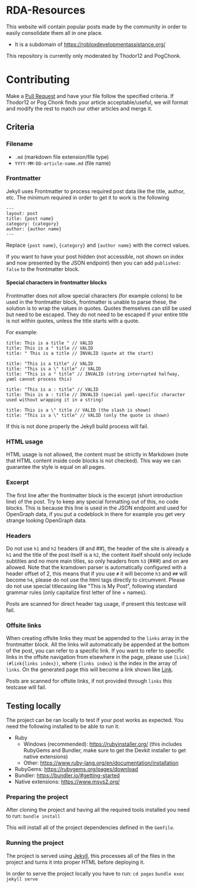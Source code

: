 # RDA-Resources

This website will contain popular posts made by the community in order to easily consolidate them all in one place.
- It is a subdomain of https://robloxdevelopmentassistance.org/

This repository is currently only moderated by Thodor12 and PogChonk.

# Contributing

Make a [Pull Request](https://github.com/PogChonk/RSA-Resources/pulls) and have your file follow the specified criteria.
If Thodor12 or Pog Chonk finds your article acceptable/useful, we will format and modify the rest to match our other articles and merge it.

## Criteria
### Filename
- `.md` (markdown file extension/file type)
- `YYYY-MM-DD-article-name.md` (file name)

### Frontmatter
Jekyll uses Frontmatter to process required post data like the title, author, etc.
The minimum required in order to get it to work is the following
```
---
layout: post
title: {post name}
category: {category}
author: {author name}
---
```
Replace `{post name}`, `{category}` and `{author name}` with the correct values.

If you want to have your post hidden (not accessible, not shown on index and now presented by the JSON endpoint) then you can add `published: false` to the frontmatter block.

#### Special characters in frontmatter blocks
Frontmatter does not allow special characters (for example colons) to be used in the frontmatter block, frontmatter is unable to parse these, the solution is to wrap
the values in quotes. Quotes themselves can still be used but need to be escaped. They do not need to be escaped if your entire title is not within quotes, unless the title starts with a quote.

For example:
```
title: This is a title " // VALID
title: This is a " title // VALID
title: " This is a title // INVALID (quote at the start)

title: "This is a title" // VALID
title: "This is a \" title" // VALID
title: "This is a " title" // INVALID (string interrupted halfway, yaml cannot process this)

title: "This is a : title" // VALID
title: This is a : title // INVALID (special yaml-specific character used without wrapping it in a string)

title: This is a \" title // VALID (the slash is shown)
title: "This is a \" title" // VALID (only the quote is shown)
```

If this is not done properly the Jekyll build process will fail.

### HTML usage
HTML usage is not allowed, the content must be strictly in Markdown (note that HTML content inside code blocks is not checked).
This way we can guarantee the style is equal on all pages.

### Excerpt
The first line after the frontmatter block is the excerpt (short introduction line) of the post.
Try to keep any special formatting out of this, no code blocks. This is because this line is used in the JSON endpoint and used for OpenGraph data, if you put a codeblock in there for example you get very strange looking OpenGraph data.

### Headers
Do not use `h1` and `h2` headers (# and ##), the header of the site is already a `h1` and the title of the post itself is a `h2`, the content itself should only include subtitles and no more main titles, so only headers from `h3` (###) and on are allowed.
Note that the kramdown parser is automatically configured with a header offset of 2, this means that if you use `#` it will become `h3` and `##` will become `h4`, please do not
use the html tags directly to circumvent.
Please do not use special titlecasing like "This is My Post", following standard grammar rules (only capitalize first letter of line + names).

Posts are scanned for direct header tag usage, if present this testcase will fail.

### Offsite links
When creating offsite links they must be appended to the `links` array in the frontmatter block. All the links will automatically be appended at the bottom
of the post, you can refer to a specific link.
If you want to refer to specific links in the offsite navigation from elsewhere in the page, please use `[Link](#link{links index})`, where `{links index}` is the index in the array of `links`.
On the generated page this will become a link shown like [Link](#nav1).

Posts are scanned for offsite links, if not provided through `links` this testcase will fail.

## Testing locally
The project can be ran locally to test if your post works as expected. You need the following installed to be able to run it.

- Ruby
    - Windows (recommended): https://rubyinstaller.org/ (this includes RubyGems and Bundler, make sure to get the Devkit installer to get native extensions)
    - Other: https://www.ruby-lang.org/en/documentation/installation
- RubyGems: https://rubygems.org/pages/download
- Bundler: https://bundler.io/#getting-started
- Native extensions: https://www.msys2.org/

### Preparing the project
After cloning the project and having all the required tools installed you need to run:
`bundle install`

This will install all of the project dependencies defined in the `Gemfile`.

### Running the project
The project is served using [Jekyll](https://jekyllrb.com/), this processes all of the files in the project and turns it into proper HTML before deploying it.

In order to serve the project locally you have to run:
`cd pages`
`bundle exec jekyll serve`
